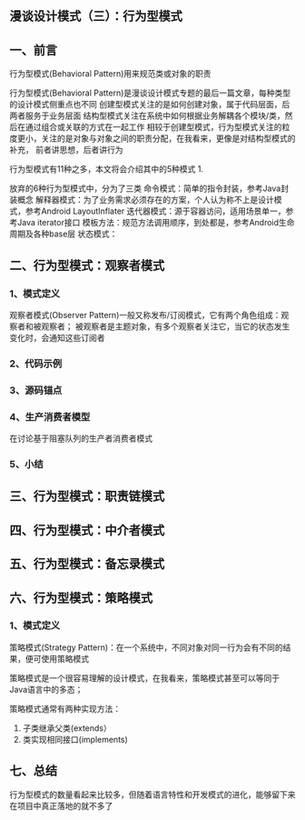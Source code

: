 ## 漫谈设计模式（三）：行为型模式

## 一、前言

行为型模式(Behavioral Pattern)用来规范类或对象的职责

行为型模式(Behavioral Pattern)是漫谈设计模式专题的最后一篇文章，每种类型的设计模式侧重点也不同
创建型模式关注的是如何创建对象，属于代码层面，后两者服务于业务层面
结构型模式关注在系统中如何根据业务解耦各个模块/类，然后在通过组合或关联的方式在一起工作
相较于创建型模式，行为型模式关注的粒度更小，关注的是对象与对象之间的职责分配，在我看来，更像是对结构型模式的补充，
前者讲思想，后者讲行为

行为型模式有11种之多，本文将会介绍其中的5种模式
1.

放弃的6种行为型模式中，分为了三类
命令模式：简单的指令封装，参考Java封装概念
解释器模式：为了业务需求必须存在的方案，个人认为称不上是设计模式，参考Android LayoutInflater
迭代器模式：源于容器访问，适用场景单一，参考Java iterator接口
模板方法：规范方法调用顺序，到处都是，参考Android生命周期及各种base层
状态模式：



## 二、行为型模式：观察者模式

### 1、模式定义
观察者模式(Observer Pattern)一般又称发布/订阅模式，它有两个角色组成：观察者和被观察者；
被观察者是主题对象，有多个观察者关注它，当它的状态发生变化时，会通知这些订阅者

### 2、代码示例
### 3、源码锚点

### 4、生产消费者模型
在讨论基于阻塞队列的生产者消费者模式
### 5、小结




## 三、行为型模式：职责链模式

## 四、行为型模式：中介者模式

## 五、行为型模式：备忘录模式

## 六、行为型模式：策略模式

### 1、模式定义

策略模式(Strategy Pattern)：在一个系统中，不同对象对同一行为会有不同的结果，便可使用策略模式

策略模式是一个很容易理解的设计模式，在我看来，策略模式甚至可以等同于Java语言中的多态；

策略模式通常有两种实现方法：

1. 子类继承父类(extends）
2. 类实现相同接口(implements)

## 七、总结

行为型模式的数量看起来比较多，但随着语言特性和开发模式的进化，能够留下来在项目中真正落地的就不多了